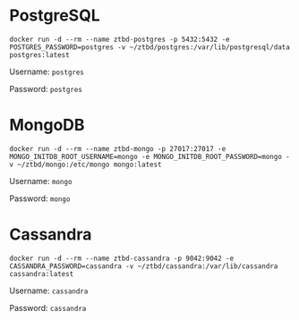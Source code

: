 

# PostgreSQL

```
docker run -d --rm --name ztbd-postgres -p 5432:5432 -e POSTGRES_PASSWORD=postgres -v ~/ztbd/postgres:/var/lib/postgresql/data postgres:latest
```

Username: `postgres`

Password: `postgres`

# MongoDB

```
docker run -d --rm --name ztbd-mongo -p 27017:27017 -e MONGO_INITDB_ROOT_USERNAME=mongo -e MONGO_INITDB_ROOT_PASSWORD=mongo -v ~/ztbd/mongo:/etc/mongo mongo:latest
```

Username: `mongo`

Password: `mongo`

# Cassandra

```
docker run -d --rm --name ztbd-cassandra -p 9042:9042 -e CASSANDRA_PASSWORD=cassandra -v ~/ztbd/cassandra:/var/lib/cassandra cassandra:latest
```

Username: `cassandra`

Password: `cassandra`

